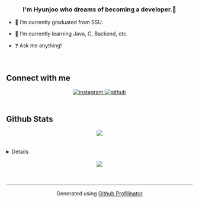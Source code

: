  


### <div align="center">I'm Hyunjoo who dreams of becoming a developer.🚀</div>  
  

- 🔭 I’m currently graduated from SSU.  
  

- 🌱 I’m currently learning Java, C, Backend, etc.  
  

- ❓ Ask me anything! 
  

<br/>  
 


## Connect with me  
<div align="center">
<a href="https://instagram.com/hyunjoo_99" target="_blank">
<img src=https://img.shields.io/badge/instagram-%23000000.svg?&style=for-the-badge&logo=instagram&logoColor=white alt=instagram style="margin-bottom: 5px;" />
</a>
<a href="https://github.com/Hyunjoo-J" target="_blank">
<img src=https://img.shields.io/badge/github-%2324292e.svg?&style=for-the-badge&logo=github&logoColor=white alt=github style="margin-bottom: 5px;" />
</a>  
</div>  
  

<br/>  


## Github Stats  
<div align="center"><img src="https://github-readme-stats.vercel.app/api?username=Hyunjoo-J&show_icons=true&count_private=true&hide_border=true" align="center" /></div>  

<br/>  

  

<br/>  

<details></details>  

<br/>  

<div align="center">
<img src="https://komarev.com/ghpvc/?username=Hyunjoo-J&&style=flat-square" align="center" />
</div>  
  

<br/>  


<br />

----
<div align="center">Generated using <a href="https://profilinator.rishav.dev/" target="_blank">Github Profilinator</a></div>
